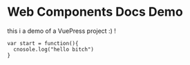 # Web Components Docs Demo

this i a demo of a VuePress project :) !

```
var start = function(){
  cnosole.log("hello bitch")
}
```
